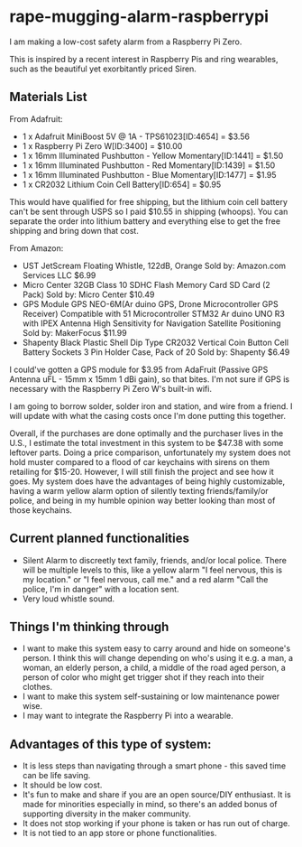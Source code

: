 # rape-mugging-alarm-raspberrypi
I am making a low-cost safety alarm from a Raspberry Pi Zero.

This is inspired by a recent interest in Raspberry Pis and ring wearables, such as the beautiful yet exorbitantly priced Siren.

## Materials List
From Adafruit:
- 1 x Adafruit MiniBoost 5V @ 1A - TPS61023[ID:4654] = $3.56
- 1 x Raspberry Pi Zero W[ID:3400] = $10.00
- 1 x 16mm Illuminated Pushbutton - Yellow Momentary[ID:1441] = $1.50
- 1 x 16mm Illuminated Pushbutton - Red Momentary[ID:1439] = $1.50
- 1 x 16mm Illuminated Pushbutton - Blue Momentary[ID:1477] = $1.95
- 1 x CR2032 Lithium Coin Cell Battery[ID:654] = $0.95

This would have qualified for free shipping, but the lithium coin cell battery can't be sent through USPS so I paid $10.55 in shipping (whoops).
You can separate the order into lithium battery and everything else to get the free shipping and bring down that cost.

From Amazon:

- UST JetScream Floating Whistle, 122dB, Orange
Sold by: Amazon.com Services LLC
$6.99
- Micro Center 32GB Class 10 SDHC Flash Memory Card SD Card (2 Pack)
Sold by: Micro Center
$10.49
- GPS Module GPS NEO-6M(Ar duino GPS, Drone Microcontroller GPS Receiver) Compatible with 51 Microcontroller STM32 Ar duino UNO R3 with IPEX Antenna High Sensitivity for Navigation Satellite Positioning
Sold by: MakerFocus
$11.99
- Shapenty Black Plastic Shell Dip Type CR2032 Vertical Coin Button Cell Battery Sockets 3 Pin Holder Case, Pack of 20
Sold by: Shapenty
$6.49

I could've gotten a GPS module for $3.95 from AdaFruit (Passive GPS Antenna uFL - 15mm x 15mm 1 dBi gain), so that bites.
I'm not sure if GPS is necessary with the Raspberry Pi Zero W's built-in wifi.

I am going to borrow solder, solder iron and station, and wire from a friend.
I will update with what the casing costs once I'm done putting this together.

Overall, if the purchases are done optimally and the purchaser lives in the U.S., I estimate the total investment in this system to be $47.38 with some leftover parts.
Doing a price comparison, unfortunately my system does not hold muster compared to a flood of car keychains with sirens on them retailing for $15-20. However, I will still finish the project and see how it goes. My system does have the advantages of being highly customizable, having a warm yellow alarm option of silently texting friends/family/or police, and being in my humble opinion way better looking than most of those keychains.

## Current planned functionalities
- Silent Alarm to discreetly text family, friends, and/or local police. 
  There will be multiple levels to this, like a yellow alarm "I feel nervous, this is my location."
  or "I feel nervous, call me." and a red alarm "Call the police, I'm in danger" with a location sent.
- Very loud whistle sound.

## Things I'm thinking through
- I want to make this system easy to carry around and hide on someone's person. 
I think this will change depending on who's using it e.g. a man, a woman, an elderly person, a child, a middle of the road aged person,
a person of color who might get trigger shot if they reach into their clothes.
- I want to make this system self-sustaining or low maintenance power wise.
- I may want to integrate the Raspberry Pi into a wearable.

## Advantages of this type of system:
- It is less steps than navigating through a smart phone - this saved time can be life saving.
- It should be low cost.
- It's fun to make and share if you are an open source/DIY enthusiast. It is made for minorities especially in mind, so there's an added bonus of 
  supporting diversity in the maker community.
- It does not stop working if your phone is taken or has run out of charge.
- It is not tied to an app store or phone functionalities.
